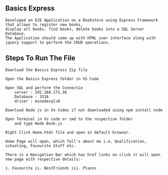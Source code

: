 ## Basics Express
    
    Developed an E2E Application on a Bookstore using Express Framework that allows to register new books, 
    display all books, find books, delete books into a SQL Server Database. 
    The Application should come up with HTML user interface along with jquery support to perform the CRUD operations.

## Steps To Run The File

    Download the Basics Express Zip file

    Open the Basics Express folder in VS Code

    Open SQL and perform the Connectio
        server : 192.168.171.36
        Database : 3316
        driver : msnodesqlv8
    
    Download Node js in Vs Codes if not downloaded using npm install node
    
    Open Terminal in Vs code or cmd to the respective folder 
        and type Node Book.js 
        
    Right Click Home.html file and open in default browser.

    Home Page will open, which Tell's about me i.e, Qualification, schooling, Favourite Stuff etc.

    There is a Navigation Bar which has href links on click it will open new page with respective details:-

    i. Favourite ii. BestFriends iii. Places
